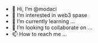 - 👋 Hi, I’m @modaci   
- 👀 I’m interested in web3 spase 
- 🌱 I’m currently learning ...  
- 💞️ I’m looking to collaborate on ... 
- 📫 How to reach me ... 

<!---
modaci/modaci is a ✨ special ✨ repository because its `README.md` (this file) appears on your GitHub profile.
You can click the Preview link to take a look at your changes.
--->

